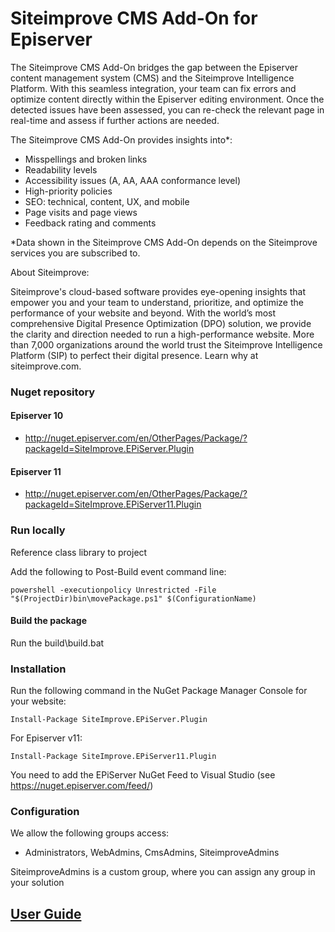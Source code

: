 # Siteimprove CMS Add-On for Episerver 

The Siteimprove CMS Add-On bridges the gap between the Episerver content management system (CMS) and the Siteimprove Intelligence Platform. With this seamless integration, your team can fix errors and optimize content directly within the Episerver editing environment. Once the detected issues have been assessed, you can re-check the relevant page in real-time and assess if further actions are needed.

The Siteimprove CMS Add-On provides insights into*:
* Misspellings and broken links
* Readability levels
* Accessibility issues (A, AA, AAA conformance level)
* High-priority policies
* SEO: technical, content, UX, and mobile 
* Page visits and page views
* Feedback rating and comments

*Data shown in the Siteimprove CMS Add-On depends on the Siteimprove services you are subscribed to.

About Siteimprove:

Siteimprove's cloud-based software provides eye-opening insights that empower you and your team to understand, prioritize, and optimize the performance of your website and beyond. With the world’s most comprehensive Digital Presence Optimization (DPO) solution, we provide the clarity and direction needed to run a high-performance website. More than 7,000 organizations around the world trust the Siteimprove Intelligence Platform (SIP) to perfect their digital presence. Learn why at siteimprove.com.


### Nuget repository
#### Episerver 10
 - http://nuget.episerver.com/en/OtherPages/Package/?packageId=SiteImprove.EPiServer.Plugin
#### Episerver 11
 - http://nuget.episerver.com/en/OtherPages/Package/?packageId=SiteImprove.EPiServer11.Plugin

### Run locally
Reference class library to project 

Add the following to Post-Build event command line:
``` shell
powershell -executionpolicy Unrestricted -File "$(ProjectDir)bin\movePackage.ps1" $(ConfigurationName)
```

#### Build the package
Run the build\build.bat

### Installation
Run the following command in the NuGet Package Manager Console for your website:
```
Install-Package SiteImprove.EPiServer.Plugin
```
For Episerver v11:
```
Install-Package SiteImprove.EPiServer11.Plugin
```

You need to add the EPiServer NuGet Feed to Visual Studio (see https://nuget.episerver.com/feed/)

### Configuration

We allow the following groups access:
* Administrators, WebAdmins, CmsAdmins, SiteimproveAdmins

SiteimproveAdmins is a custom group, where you can assign any group in your solution

## [User Guide](https://cdn2.hubspot.net/hubfs/321800/Partners/Siteimprove%20Episerver%20Add-On%20User%20Guide.pdf)